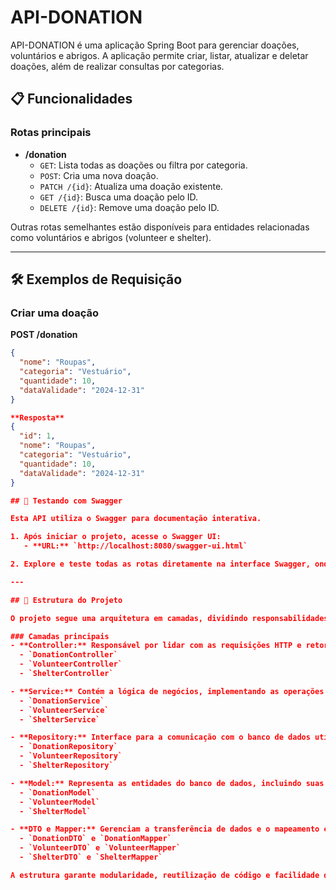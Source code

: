 # API-DONATION

API-DONATION é uma aplicação Spring Boot para gerenciar doações, voluntários e abrigos. A aplicação permite criar, listar, atualizar e deletar doações, além de realizar consultas por categorias.

## 📋 Funcionalidades

### Rotas principais

- **/donation**
  - `GET`: Lista todas as doações ou filtra por categoria.
  - `POST`: Cria uma nova doação.
  - `PATCH /{id}`: Atualiza uma doação existente.
  - `GET /{id}`: Busca uma doação pelo ID.
  - `DELETE /{id}`: Remove uma doação pelo ID.

Outras rotas semelhantes estão disponíveis para entidades relacionadas como voluntários e abrigos (volunteer e shelter).

---

## 🛠️ Exemplos de Requisição

### Criar uma doação

**POST /donation**

```json
{
  "nome": "Roupas",
  "categoria": "Vestuário",
  "quantidade": 10,
  "dataValidade": "2024-12-31"
}

**Resposta**
{
  "id": 1,
  "nome": "Roupas",
  "categoria": "Vestuário",
  "quantidade": 10,
  "dataValidade": "2024-12-31"
}

## 🧪 Testando com Swagger

Esta API utiliza o Swagger para documentação interativa.

1. Após iniciar o projeto, acesse o Swagger UI:
   - **URL:** `http://localhost:8080/swagger-ui.html`

2. Explore e teste todas as rotas diretamente na interface Swagger, onde é possível visualizar a documentação completa e realizar chamadas às APIs com diferentes parâmetros.

---

## 📄 Estrutura do Projeto

O projeto segue uma arquitetura em camadas, dividindo responsabilidades de maneira clara:

### Camadas principais
- **Controller:** Responsável por lidar com as requisições HTTP e retornar as respostas apropriadas. Exemplos:
  - `DonationController`
  - `VolunteerController`
  - `ShelterController`

- **Service:** Contém a lógica de negócios, implementando as operações sobre os dados. Exemplos:
  - `DonationService`
  - `VolunteerService`
  - `ShelterService`

- **Repository:** Interface para a comunicação com o banco de dados utilizando JPA. Exemplos:
  - `DonationRepository`
  - `VolunteerRepository`
  - `ShelterRepository`

- **Model:** Representa as entidades do banco de dados, incluindo suas anotações JPA. Exemplos:
  - `DonationModel`
  - `VolunteerModel`
  - `ShelterModel`

- **DTO e Mapper:** Gerenciam a transferência de dados e o mapeamento entre entidades e objetos DTO para simplificar a comunicação entre as camadas. Exemplos:
  - `DonationDTO` e `DonationMapper`
  - `VolunteerDTO` e `VolunteerMapper`
  - `ShelterDTO` e `ShelterMapper`

A estrutura garante modularidade, reutilização de código e facilidade de manutenção.


